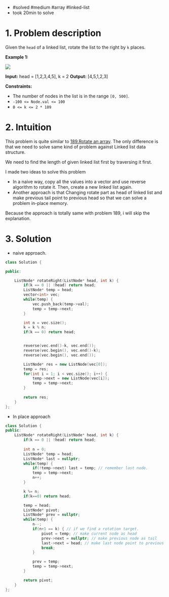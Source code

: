 
- #solved #medium #array #linked-list 
- took 20min to solve

# 1. Problem description
Given the `head` of a linked list, rotate the list to the right by `k` places.

**Example 1:**

![](https://assets.leetcode.com/uploads/2020/11/13/rotate1.jpg)

**Input:** head = [1,2,3,4,5], k = 2
**Output:** [4,5,1,2,3]

**Constraints:**

- The number of nodes in the list is in the range `[0, 500]`.
- `-100 <= Node.val <= 100`
- `0 <= k <= 2 * 109`

# 2. Intuition

This problem is quite similar to [189.Rotate an array](https://leetcode.com/problems/rotate-array/description).
The only difference is that we need to solve same kind of problem against Linked list data structure.

We need to find the length of given linked list first by traversing it first.

I made two ideas to solve this problem
- In a naive way, copy all the values into a vector and use reverse algorithm to rotate it. Then, create a new linked list again.
- Another approach is that Changing rotate part as head of linked list and make previous tail point to previous head so that we can solve a problem in-place memory.

Because the approach is totally same with problem 189, i will skip the explanation.
# 3. Solution

- naive approach.
```cpp
class Solution {

public:

    ListNode* rotateRight(ListNode* head, int k) {
        if(k == 0 || !head) return head;
        ListNode* temp = head;
        vector<int> vec;
        while(temp) {
            vec.push_back(temp->val);
            temp = temp->next;
        }

        int n = vec.size();
        k = k % n;
        if(k == 0) return head;


        reverse(vec.end()-k, vec.end());
        reverse(vec.begin(), vec.end()-k);
        reverse(vec.begin(), vec.end());

        ListNode* res = new ListNode(vec[0]);
        temp = res;
        for(int i = 1; i < vec.size(); i++) {
            temp->next = new ListNode(vec[i]);
            temp = temp->next;
        }
  
        return res;
    }
};
```

- In place approach
```cpp
class Solution {
public:
    ListNode* rotateRight(ListNode* head, int k) {
        if(k == 0 || !head) return head;
        
        int n = 0;   
        ListNode* temp = head;
        ListNode* last = nullptr;
        while(temp) {
            if(!temp->next) last = temp; // remember last node.
            temp = temp->next;
            n++;
        }

        k %= n;
        if(k==0) return head; 

        temp = head;
        ListNode* pivot;
        ListNode* prev = nullptr;
        while(temp) {
            n--;
            if(n+1 == k) { // if we find a rotation target.
                pivot = temp; // make current node as head
                prev->next = nullptr; // make previous node as tail
                last->next = head; // make last node point to previous head
                break;
            }

            prev = temp;
            temp = temp->next;
        }

        return pivot;
    }
};
```

